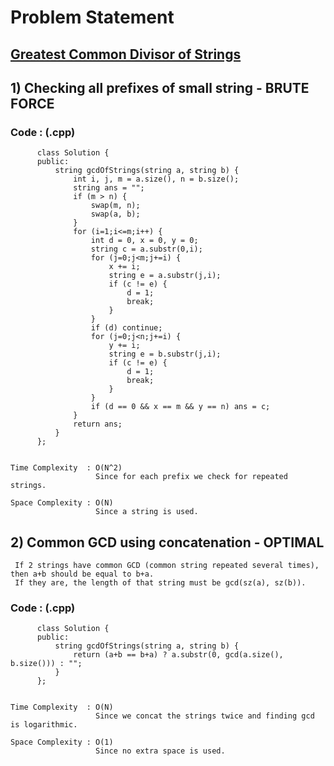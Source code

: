# Problem Statement

## [Greatest Common Divisor of Strings](https://leetcode.com/problems/greatest-common-divisor-of-strings/)


## 1) Checking all prefixes of small string - BRUTE FORCE

     
  
        
   ### Code : (.cpp)  
      
          class Solution {
          public:
              string gcdOfStrings(string a, string b) {
                  int i, j, m = a.size(), n = b.size();
                  string ans = "";
                  if (m > n) {
                      swap(m, n);
                      swap(a, b);
                  }
                  for (i=1;i<=m;i++) {
                      int d = 0, x = 0, y = 0;
                      string c = a.substr(0,i);
                      for (j=0;j<m;j+=i) {
                          x += i;
                          string e = a.substr(j,i);
                          if (c != e) {
                              d = 1;
                              break;
                          }
                      }
                      if (d) continue;
                      for (j=0;j<n;j+=i) {
                          y += i;
                          string e = b.substr(j,i);
                          if (c != e) {
                              d = 1;
                              break;
                          }
                      }
                      if (d == 0 && x == m && y == n) ans = c;
                  }
                  return ans;
              }
          };


    Time Complexity  : O(N^2)
                       Since for each prefix we check for repeated strings.

    Space Complexity : O(N)
                       Since a string is used.
                       


## 2) Common GCD using concatenation - OPTIMAL

     If 2 strings have common GCD (common string repeated several times), then a+b should be equal to b+a.
     If they are, the length of that string must be gcd(sz(a), sz(b)).
  
        
   ### Code : (.cpp)  
      
          class Solution {
          public:
              string gcdOfStrings(string a, string b) {
                  return (a+b == b+a) ? a.substr(0, gcd(a.size(), b.size())) : "";
              }
          };


    Time Complexity  : O(N)
                       Since we concat the strings twice and finding gcd is logarithmic.

    Space Complexity : O(1)
                       Since no extra space is used.  
